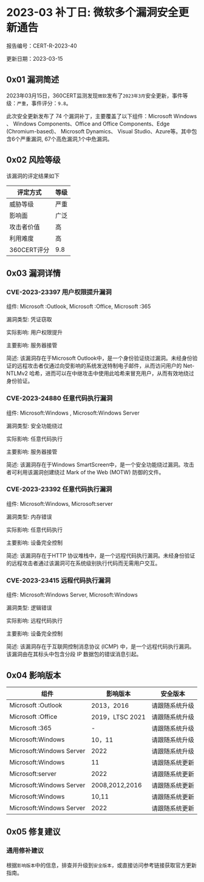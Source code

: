 # 2023-03 补丁日: 微软多个漏洞安全更新通告

报告编号：CERT-R-2023-40

更新日期：2023-03-15

## 0x01  漏洞简述

2023年03月15日，360CERT监测发现`微软`发布了`2023年3月`安全更新，事件等级：`严重`，事件评分：`9.8`。

此次安全更新发布了 74 个漏洞补丁，主要覆盖了以下组件：Microsoft Windows 、 Windows Components、Office and Office Components、Edge (Chromium-based)、 Microsoft Dynamics、 Visual Studio、Azure等。其中包含6个严重漏洞, 67个高危漏洞,1个中危漏洞。

## 0x02  风险等级

该漏洞的评定结果如下

| 评定方式    | 等级 |
| ----------- | ---- |
| 威胁等级    | 严重 |
| 影响面      | 广泛 |
| 攻击者价值  | 高   |
| 利用难度    | 高   |
| 360CERT评分 | 9.8  |

## 0x03  漏洞详情

### CVE-2023-23397 用户权限提升漏洞

组件: Microsoft :Outlook, Microsoft :Office, Microsoft :365

漏洞类型: 凭证窃取

实际影响: 用户权限提升

主要影响: 服务器接管

简述: 该漏洞存在于Microsoft Outlook中，是一个身份验证绕过漏洞。未经身份验证的远程攻击者仅通过向受影响的系统发送特制电子邮件，从而访问用户的 Net-NTLMv2 哈希，进而可以在中继攻击中使用此哈希来冒充用户，从而有效地绕过身份验证。

### CVE-2023-24880 任意代码执行漏洞

组件: Microsoft:Windows , Microsoft:Windows Server

漏洞类型: 安全功能绕过

实际影响: 任意代码执行

主要影响: 服务器接管

简述: 该漏洞存在于Windows SmartScreen中，是一个安全功能绕过漏洞。攻击者可利用该漏洞创建绕过 Mark of the Web (MOTW) 防御的文件。

### CVE-2023-23392 任意代码执行漏洞

组件: Microsoft:Windows, Microsoft:server

漏洞类型: 内存错误

实际影响: 任意代码执行

主要影响: 设备完全控制

简述: 该漏洞存在于HTTP 协议堆栈中，是一个远程代码执行漏洞。未经身份验证的远程攻击者通过该漏洞可在系统级别执行代码而无需用户交互。

### CVE-2023-23415 远程代码执行漏洞

组件: Microsoft:Windows Server, Microsoft:Windows

漏洞类型: 逻辑错误

实际影响: 远程代码执行

主要影响: 设备完全控制

简述: 该漏洞存在于互联网控制消息协议 (ICMP) 中，是一个远程代码执行漏洞。该漏洞由在其标头中包含分段 IP 数据包的错误消息引起。

## 0x04  影响版本

| 组件                     | 影响版本        | 安全版本       |
| ------------------------ | --------------- | -------------- |
| Microsoft :Outlook       | 2013，2016      | 请跟随系统升级 |
| Microsoft :Office        | 2019，LTSC 2021 | 请跟随系统升级 |
| Microsoft :365           | -               | 请跟随系统升级 |
| Microsoft:Windows        | 10，11          | 请跟随系统升级 |
| Microsoft:Windows Server | 2022            | 请跟随系统升级 |
| Microsoft:Windows        | 11              | 请跟随系统更新 |
| Microsoft:server         | 2022            | 请跟随系统更新 |
| Microsoft:Windows Server | 2008,2012,2016  | 请跟随系统更新 |
| Microsoft:Windows        | 10,11           | 请跟随系统更新 |
| Microsoft:Windows Server | 2022            | 请跟随系统更新 |

## 0x05  修复建议

### 通用修补建议

根据`影响版本`中的信息，排查并升级到`安全版本`，或直接访问参考链接获取官方更新指南。